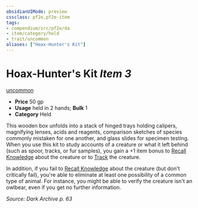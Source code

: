 ```yaml
---
obsidianUIMode: preview
cssclass: pf2e,pf2e-item
tags:
- compendium/src/pf2e/da
- item/category/held
- trait/uncommon
aliases: ["Hoax-Hunter's Kit"]
---
```

# Hoax-Hunter's Kit *Item 3*  
[uncommon](rules/traits/uncommon.md "Uncommon Rarity Trait")  

- **Price** 50 gp
- **Usage** held in 2 hands; **Bulk** 1
- **Category** Held

This wooden box unfolds into a stack of hinged trays holding calipers, magnifying lenses, acids and reagents, comparison sketches of species commonly mistaken for one another, and glass slides for specimen testing. When you use this kit to study accounts of a creature or what it left behind (such as spoor, tracks, or fur samples), you gain a +1 item bonus to [Recall Knowledge](rules/actions/recall-knowledge.md) about the creature or to [Track](rules/actions/track.md) the creature.

In addition, if you fail to [Recall Knowledge](rules/actions/recall-knowledge.md) about the creature (but don't critically fail), you're able to eliminate at least one possibility of a common type of animal. For instance, you might be able to verify the creature isn't an owlbear, even if you get no further information.

*Source: Dark Archive p. 63*